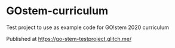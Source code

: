 # GOstem-curriculum

Test project to use as example code for GO!stem 2020 curriculum

Published at https://go-stem-testproject.glitch.me/